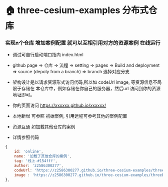 # 🏠 three-cesium-examples 分布式仓库 

### 实现n个仓库 增加案例配置 就可以互相引用对方的资源案例 在线运行

- 调试可自行启动端口指向 index.html

- github page => 仓库 => 流程 => setting => pages => Build and deployment => source (depoly from a branch) => branch 选择对应分支

- 架构设计是以请求资源形式访问代码,所以如 codeUrl image, 等资源信息不局限于存储在 本仓库中，例如存储在你自己的服务器，然后url 访问到你的资源地址即可。

- 你的页面访问 https://xxxxxx.github.io/xxxxxx/

- 本地新增 可参照 初始案例, 引用远程可参考其他的案例配置

- 资源互通 如加载其他仓库的案例

- 详情参照代码

```js 
{
    id: 'online',
    name: '加载了其他仓库的案例',
    tag: '线上-#154fff',
    author: 'z2586300277',
    codeUrl: 'https://z2586300277.github.io/three-cesium-examples/threeExamples/shader/chinaFlag.js',
    image : 'https://z2586300277.github.io/three-cesium-examples/threeExamples/shader/chinaFlag.jpg'
},
```
